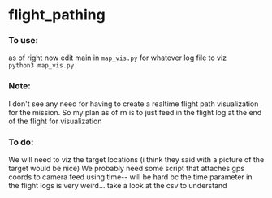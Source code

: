 # flight_pathing

### To use:
as of right now edit main in `map_vis.py` for whatever log file to viz  
`python3 map_vis.py`


### Note:
I don't see any need for having to create a realtime flight path visualization for the mission. 
So my plan as of rn is to just feed in the flight log at the end of the flight for visualization

### To do:
We will need to viz the target locations (i think they said with a picture of the target would be nice) 
We probably need some script that attaches gps coords to camera feed using time-- will be hard bc the time parameter in the flight logs is very weird... take a look at the csv to understand
